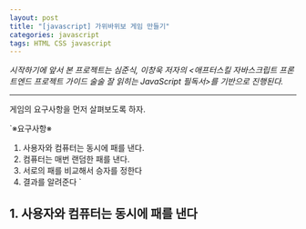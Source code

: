 ```yaml
---
layout: post
title: "[javascript] 가위바위보 게임 만들기"
categories: javascript
tags: HTML CSS javascript 
---
```



*시작하기에 앞서 본 프로젝트는 심준식, 이창욱 저자의 <애프터스킬 자바스크립트 프론트엔드 프로젝트 가이드 술술 잘 읽히는 JavaScript 필독서>를 기반으로 진행된다.*

***


게임의 요구사항을 먼저 살펴보도록 하자.

`※요구사항※

1. 사용자와 컴퓨터는 동시에 패를 낸다.  
2. 컴퓨터는 매번 랜덤한 패를 낸다.  
3. 서로의 패를 비교해서 승자를 정한다
4. 결과를 알려준다
`


## **1. 사용자와 컴퓨터는 동시에 패를 낸다**
